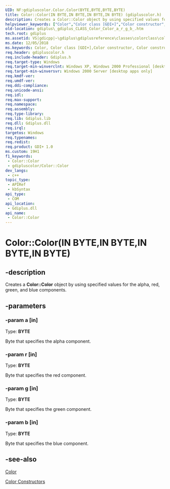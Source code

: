 ```yaml
---
UID: NF:gdipluscolor.Color.Color(BYTE,BYTE,BYTE,BYTE)
title: Color::Color(IN BYTE,IN BYTE,IN BYTE,IN BYTE) (gdipluscolor.h)
description: Creates a Color::Color object by using specified values for the alpha, red, green, and blue components.
helpviewer_keywords: ["Color","Color class [GDI+]","Color constructor","Color constructor [GDI+]","Color constructor [GDI+]","Color class","Color.Color","Color.Color(BYTE","BYTE","BYTE","BYTE)","Color.Color(IN BYTE","IN BYTE","IN BYTE","IN BYTE)","Color::Color","Color::Color(IN BYTE","IN BYTE","IN BYTE","IN BYTE)","_gdiplus_CLASS_Color_Color_a_r_g_b_","gdiplus._gdiplus_CLASS_Color_Color_a_r_g_b_"]
old-location: gdiplus\_gdiplus_CLASS_Color_Color_a_r_g_b_.htm
tech.root: gdiplus
ms.assetid: VS|gdicpp|~\gdiplus\gdiplusreference\classes\colorclass\colorconstructors\color_14a_r_g_b.htm
ms.date: 12/05/2018
ms.keywords: Color, Color class [GDI+],Color constructor, Color constructor [GDI+], Color constructor [GDI+],Color class, Color.Color, Color.Color(BYTE,BYTE,BYTE,BYTE), Color.Color(IN BYTE,IN BYTE,IN BYTE,IN BYTE), Color::Color, Color::Color(IN BYTE,IN BYTE,IN BYTE,IN BYTE), _gdiplus_CLASS_Color_Color_a_r_g_b_, gdiplus._gdiplus_CLASS_Color_Color_a_r_g_b_
req.header: gdipluscolor.h
req.include-header: Gdiplus.h
req.target-type: Windows
req.target-min-winverclnt: Windows XP, Windows 2000 Professional [desktop apps only]
req.target-min-winversvr: Windows 2000 Server [desktop apps only]
req.kmdf-ver: 
req.umdf-ver: 
req.ddi-compliance: 
req.unicode-ansi: 
req.idl: 
req.max-support: 
req.namespace: 
req.assembly: 
req.type-library: 
req.lib: Gdiplus.lib
req.dll: Gdiplus.dll
req.irql: 
targetos: Windows
req.typenames: 
req.redist: 
req.product: GDI+ 1.0
ms.custom: 19H1
f1_keywords:
 - Color::Color
 - gdipluscolor/Color::Color
dev_langs:
 - c++
topic_type:
 - APIRef
 - kbSyntax
api_type:
 - COM
api_location:
 - Gdiplus.dll
api_name:
 - Color::Color
---
```


# Color::Color(IN BYTE,IN BYTE,IN BYTE,IN BYTE)


## -description

Creates a <b>Color::Color</b> object by using specified values for the alpha, red, green, and blue components.

## -parameters

### -param a [in]

Type: <b>BYTE</b>

Byte that specifies the alpha component.

### -param r [in]

Type: <b>BYTE</b>

Byte that specifies the red component.

### -param g [in]

Type: <b>BYTE</b>

Byte that specifies the green component.

### -param b [in]

Type: <b>BYTE</b>

Byte that specifies the blue component.

## -see-also

<a href="/windows/desktop/api/gdipluscolor/nl-gdipluscolor-color">Color</a>



<a href="/previous-versions/ms536243(v=vs.85)">Color Constructors</a>

